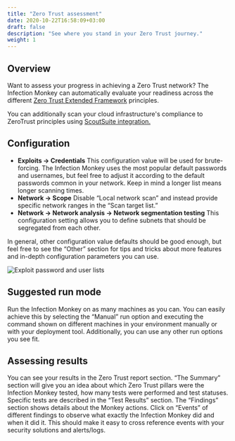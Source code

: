 ```yaml
---
title: "Zero Trust assessment"
date: 2020-10-22T16:58:09+03:00
draft: false
description: "See where you stand in your Zero Trust journey."
weight: 1
---
```


## Overview 

Want to assess your progress in achieving a Zero Trust network? The Infection Monkey can automatically evaluate your readiness across the different
[Zero Trust Extended Framework](https://www.forrester.com/report/The+Zero+Trust+eXtended+ZTX+Ecosystem/-/E-RES137210) principles.

You can additionally scan your cloud infrastructure's compliance to ZeroTrust principles using [ScoutSuite integration.](/usage/integrations/scoutsuite)

## Configuration

- **Exploits -> Credentials** This configuration value will be used for brute-forcing. The Infection Monkey uses the most popular default passwords and usernames, but feel free to adjust it according to the default passwords common in your network. Keep in mind a longer list means longer scanning times.
- **Network -> Scope** Disable “Local network scan” and instead provide specific network ranges in the “Scan target list.”
- **Network -> Network analysis -> Network segmentation testing** This configuration setting allows you to define 
subnets that should be segregated from each other.

In general, other configuration value defaults should be good enough, but feel free to see the “Other” section for tips and tricks about more features and in-depth configuration parameters you can use.

![Exploit password and user lists](/images/usage/scenarios/user-password-lists.png "Exploit password and user lists")

## Suggested run mode

Run the Infection Monkey on as many machines as you can. You can easily achieve this by selecting the “Manual” run option and executing the command shown on different machines in your environment manually or with your deployment tool. Additionally, you can use any other run options you see fit.

## Assessing results

You can see your results in the Zero Trust report section. “The Summary” section will give you an idea about which Zero Trust pillars were the Infection Monkey tested, how many tests were performed and test statuses. Specific tests are described in the “Test Results” section. The “Findings” section shows details about the Monkey actions. Click on “Events” of different findings to observe what exactly the Infection Monkey did and when it did it. This should make it easy to cross reference events with your security solutions and alerts/logs.

